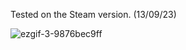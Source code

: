 Tested on the Steam version. (13/09/23)

![ezgif-3-9876bec9ff](https://github.com/Lyall/UltrawidePatches/assets/695941/55b33be9-7833-44ea-a6c9-13bc48a96767)

